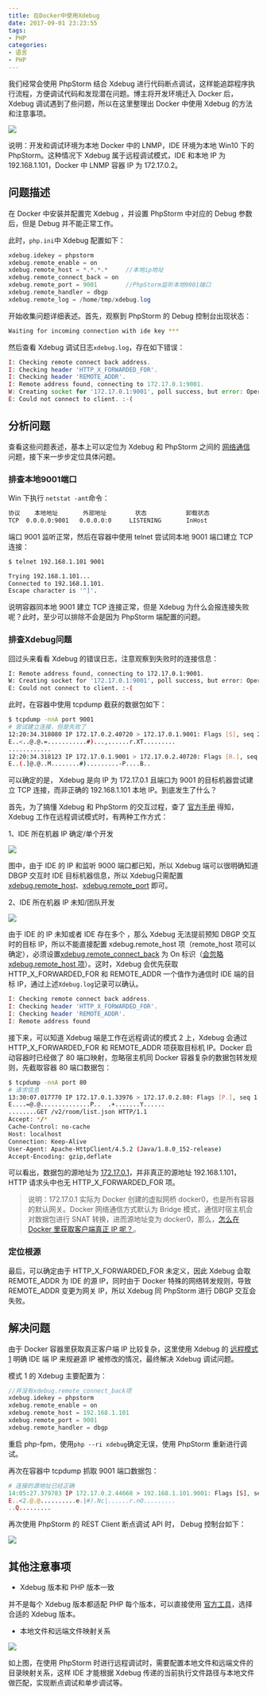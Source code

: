 ```yaml
---
title: 在Docker中使用Xdebug
date: 2017-09-01 23:23:55
tags:
- PHP
categories:
- 语言
- PHP
---
```


我们经常会使用 PhpStorm 结合 Xdebug 进行代码断点调试，这样能追踪程序执行流程，方便调试代码和发现潜在问题。博主将开发环境迁入 Docker 后，Xdebug 调试遇到了些问题，所以在这里整理出 Docker 中使用 Xdebug 的方法和注意事项。

![](https://www.fanhaobai.com/2017/09/xdebug-in-docker/07490b33-a2a3-491d-b325-cf8bfb9c9542.gif)<!--more-->

说明：开发和调试环境为本地 Docker 中的 LNMP，IDE 环境为本地 Win10 下的 PhpStorm。这种情况下 Xdebug 属于远程调试模式，IDE 和本地 IP 为 192.168.1.101，Docker 中 LNMP 容器 IP 为 172.17.0.2。

## 问题描述

在 Docker 中安装并配置完 Xdebug ，并设置 PhpStorm 中对应的  Debug 参数后，但是 Debug 并不能正常工作。

此时，`php.ini`中 Xdebug 配置如下：

```PHP
xdebug.idekey = phpstorm
xdebug.remote_enable = on
xdebug.remote_host = *.*.*.*     //本地ip地址
xdebug.remote_connect_back = on
xdebug.remote_port = 9001        //PhpStorm监听本地9001端口
xdebug.remote_handler = dbgp
xdebug.remote_log = /home/tmp/xdebug.log
```

开始收集问题详细表述。首先，观察到 PhpStorm 的 Debug 控制台出现状态：

```Bash
Waiting for incoming connection with ide key ***
```

然后查看 Xdebug 调试日志`xdebug.log`，存在如下错误：

```PHP
I: Checking remote connect back address.
I: Checking header 'HTTP_X_FORWARDED_FOR'.
I: Checking header 'REMOTE_ADDR'.
I: Remote address found, connecting to 172.17.0.1:9001.
W: Creating socket for '172.17.0.1:9001', poll success, but error: Operation now in progress (29).
E: Could not connect to client. :-(
```

## 分析问题

查看这些问题表述，基本上可以定位为 Xdebug 和 PhpStorm 之间的 [网络通信]() 问题，接下来一步步定位具体问题。

### 排查本地9001端口

Win 下执行 `netstat -ant`命令：

```Bash
协议    本地地址       外部地址        状态           卸载状态
TCP  0.0.0.0:9001   0.0.0.0:0     LISTENING       InHost
```

端口 9001 监听正常，然后在容器中使用 telnet 尝试同本地 9001 端口建立 TCP 连接：

```Bash
$ telnet 192.168.1.101 9001

Trying 192.168.1.101...
Connected to 192.168.1.101.
Escape character is '^]'.
```

说明容器同本地 9001 建立 TCP 连接正常，但是 Xdebug 为什么会报连接失败呢？此时，至少可以排除不会是因为 PhpStorm 端配置的问题。

### 排查Xdebug问题

回过头来看看 Xdebug 的错误日志，注意观察到失败时的连接信息：

```Bash
I: Remote address found, connecting to 172.17.0.1:9001.
W: Creating socket for '172.17.0.1:9001', poll success, but error: Operation now in progress (29).
E: Could not connect to client. :-(
```

此时，在容器中使用 tcpdump 截获的数据包如下：

```Bash
$ tcpdump -nnA port 9001
# 尝试建立连接，但是失败了
12:20:34.318080 IP 172.17.0.2.40720 > 172.17.0.1.9001: Flags [S], seq 2365657644, win 29200, options [mss 1460,sackOK,TS val 833443 ecr 0,nop,wscale 7], length 0
E..<..@.@.=...........#)...,......r.XT.........
............
12:20:34.318123 IP 172.17.0.1.9001 > 172.17.0.2.40720: Flags [R.], seq 0, ack 2365657645, win 0, length 0
E..(.]@.@..M........#).........-P....B..
```

可以确定的是， Xdebug 是向 IP 为 172.17.0.1 且端口为 9001 的目标机器尝试建立 TCP 连接，而非正确的 192.168.1.101 本地 IP。到底发生了什么？

首先，为了搞懂 Xdebug 和 PhpStorm 的交互过程，查了 [官方手册](https://xdebug.org/docs/remote) 得知，Xdebug 工作在远程调试模式时，有两种工作方式：

1、IDE 所在机器 IP 确定/单个开发

![](https://www.fanhaobai.com/2017/09/xdebug-in-docker/07490b33-a2a3-491d-b325-cf8bfb9c9542.gif)

图中，由于 IDE 的 IP 和监听 9000 端口都已知，所以 Xdebug 端可以很明确知道 DBGP 交互时 IDE 目标机器信息，所以 Xdebug只需配置 [xdebug.remote_host](https://xdebug.org/docs/all_settings#remote_host)、[xdebug.remote_port](https://xdebug.org/docs/all_settings#remote_port) 即可。

2、IDE 所在机器 IP 未知/团队开发

![](https://www.fanhaobai.com/2017/09/xdebug-in-docker/6d0a816e-54b9-4061-83a2-fd4e8a2f3d8f.gif)

由于 IDE 的 IP 未知或者 IDE 存在多个 ，那么 Xdebug 无法提前预知 DBGP 交互时的目标 IP，所以不能直接配置 xdebug.remote_host 项（remote_host 项可以确定），必须设置[xdebug.remote_connect_back](https://xdebug.org/docs/all_settings#remote_connect_back) 为 On 标识（[会忽略 xdebug.remote_host 项]()）。这时，Xdebug 会优先获取 HTTP_X_FORWARDED_FOR 和 REMOTE_ADDR 一个值作为通信时 IDE 端的目标 IP，通过上述`Xdebug.log`记录可以确认。

```PHP
I: Checking remote connect back address.
I: Checking header 'HTTP_X_FORWARDED_FOR'.
I: Checking header 'REMOTE_ADDR'.
I: Remote address found
```

接下来，可以知道 Xdebug 端是工作在远程调试的模式 2 上，Xdebug 会通过 HTTP_X_FORWARDED_FOR 和 REMOTE_ADDR 项获取目标机 IP。Docker 启动容器时已经做了 80 端口映射，忽略宿主机同 Docker 容器复杂的数据包转发规则，先截取容器 80 端口数据包：

 ```Bash
$ tcpdump -nnA port 80
# 请求信息
13:30:07.017770 IP 172.17.0.1.33976 > 172.17.0.2.80: Flags [P.], seq 1:208, ack 1, win 229, options [nop,nop,TS val 1250713 ecr 1250713], length 207
E....=@.@..............P..	.+.......Y......
........GET /v2/room/list.json HTTP/1.1
Accept: */*
Cache-Control: no-cache
Host: localhost
Connection: Keep-Alive
User-Agent: Apache-HttpClient/4.5.2 (Java/1.8.0_152-release)
Accept-Encoding: gzip,deflate
 ```

可以看出，数据包的源地址为 [172.17.0.1](http://www.infoq.com/cn/articles/docker-network-and-pipework-open-source-explanation-practice/)，并非真正的源地址 192.168.1.101，HTTP 请求头中也无 HTTP_X_FORWARDED_FOR 项。

> 说明：172.17.0.1 实际为 Docker 创建的虚拟网桥 docker0，也是所有容器的默认网关。Docker 网络通信方式默认为 Bridge 模式，通信时宿主机会对数据包进行 SNAT 转换，进而源地址变为 docker0，那么，[怎么在 Docker 里获取客户端真正 IP 呢？](https://github.com/moby/moby/issues/15086)。

### 定位根源

最后，可以确定由于 HTTP_X_FORWARDED_FOR 未定义，因此 Xdebug 会取 REMOTE_ADDR 为 IDE 的源 IP，同时由于 Docker 特殊的网络转发规则，导致 REMOTE_ADDR 变更为网关 IP，所以 Xdebug 同 PhpStorm 进行 DBGP 交互会失败。

## 解决问题

由于 Docker 容器里获取真正客户端 IP 比较复杂，这里使用 Xdebug 的 [远程模式 1]() 明确 IDE 端 IP 来规避源 IP 被修改的情况，最终解决 Xdebug 调试问题。

模式 1 的 Xdebug 主要配置为：

```PHP
//并没有xdebug.remote_connect_back项
xdebug.idekey = phpstorm
xdebug.remote_enable = on
xdebug.remote_host = 192.168.1.101
xdebug.remote_port = 9001
xdebug.remote_handler = dbgp
```

重启 php-fpm，使用`php --ri xdebug`确定无误，使用 PhpStorm 重新进行调试。

再次在容器中 tcpdump 抓取 9001 端口数据包：

```PHP
# 连接的源地址已经正确
14:05:27.379783 IP 172.17.0.2.44668 > 192.168.1.101.9001: Flags [S], seq 3444466556, win 29200, options [mss 1460,sackOK,TS val 1462749 ecr 0,nop,wscale 7], length 0
E..<2.@.@..........e.|#).Nc|......r.nO.........
..Q.........
```

再次使用 PhpStorm 的 REST Client 断点调试 API 时， Debug 控制台如下：

![](https://www.fanhaobai.com/2017/09/xdebug-in-docker/7f7c8948-5e61-4086-b52d-fa9ceab69d3b.png)


## 其他注意事项

* Xdebug 版本和 PHP 版本一致

并不是每个 Xdebug 版本都适配 PHP 每个版本，可以直接使用 [官方工具](https://xdebug.org/wizard.php)，选择合适的 Xdebug 版本。

* 本地文件和远端文件映射关系

![](https://www.fanhaobai.com/2017/09/xdebug-in-docker/cfe7ef04-4552-49c5-9ffb-6131f52afdb9.png)

如上图，在使用 PhpStorm 时进行远程调试时，需要配置本地文件和远端文件的目录映射关系，这样 IDE 才能根据 Xdebug 传递的当前执行文件路径与本地文件做匹配，实现断点调试和单步调试等。
